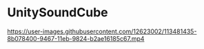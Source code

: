 # UnitySoundCube
https://user-images.githubusercontent.com/12623002/113481435-8b078400-9467-11eb-9824-b2ae16185c67.mp4

